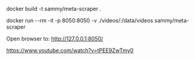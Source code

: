 docker build -t sammy/meta-scraper .

docker run --rm -it -p 8050:8050 -v ./videos/:/data/videos sammy/meta-scraper

Open browser to: http://127.0.0.1:8050/



https://www.youtube.com/watch?v=tPEE9ZwTmy0

